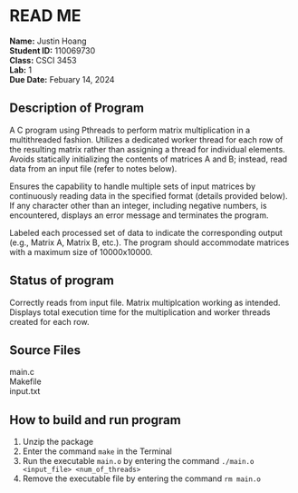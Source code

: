 # READ ME

**Name:** Justin Hoang  
**Student ID:** 110069730  
**Class:** CSCI 3453  
**Lab:** 1  
**Due Date:** Febuary 14, 2024  

## Description of Program
A C program using Pthreads to perform matrix multiplication in a multithreaded fashion. Utilizes a dedicated worker thread for each row of the resulting matrix rather than assigning a thread for individual elements. Avoids statically initializing the contents of matrices A and B; instead, read data from an input file (refer to notes below).  
  
Ensures the capability to handle multiple sets of input matrices by continuously reading data in the specified format (details provided below). If any character other than an integer, including negative numbers, is encountered, displays an error message and terminates the program.  
  
Labeled each processed set of data to indicate the corresponding output (e.g., Matrix A, Matrix B, etc.). The program should accommodate matrices with a maximum size of 10000x10000.  

## Status of program
Correctly reads from input file. Matrix multiplcation working as intended. Displays total execution time for the multiplication and worker threads created for each row.

## Source Files
main.c  
Makefile  
input.txt  

## How to build and run program
1. Unzip the package
2. Enter the command `make` in the Terminal
3. Run the executable `main.o` by entering the command `./main.o <input_file> <num_of_threads>`
5. Remove the executable file by entering the command `rm main.o`
